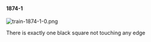 #### 1874-1
![train-1874-1-0.png](https://github.com/lil-lab/nlvr/raw/master/nlvr/train/images/19/train-1874-1-0.png "train-1874-1-0.png")

There  is exactly one black square not touching any edge